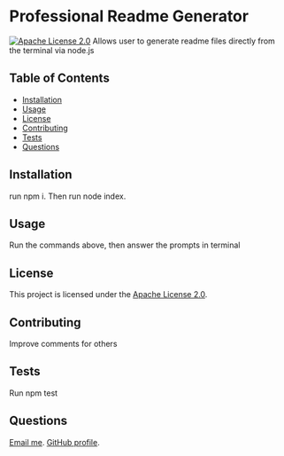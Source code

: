 # Professional Readme Generator
[![Apache License 2.0](https://img.shields.io/badge/License-Apache%20License%202.0-brightGreen)](https://www.apache.org/licenses/LICENSE-2.0)
Allows user to generate readme files directly from the terminal via node.js
## Table of Contents
- [Installation](#installation)
- [Usage](#usage)
- [License](#license)
- [Contributing](#contributing)
- [Tests](#tests)
- [Questions](#questions)
## Installation
run npm i. Then run node index.
## Usage
Run the commands above, then answer the prompts in terminal
## License
This project is licensed under the [Apache License 2.0](https://www.apache.org/licenses/LICENSE-2.0).
## Contributing
Improve comments for others
## Tests
Run npm test
## Questions
[Email  me](mailto:ilan.tmrmn@gmail.com). [GitHub profile](https://github.com/ilantimerman).
